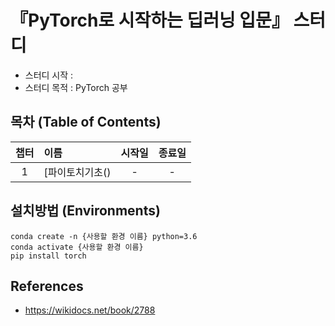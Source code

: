 # 『PyTorch로 시작하는 딥러닝 입문』 스터디
- 스터디 시작 : 
- 스터디 목적 : PyTorch 공부


## 목차 (Table of Contents)
|챕터|이름|시작일|종료일|
|:---:|:---|:---:|:---:|
|1|[파이토치기초()|-|-|


## 설치방법 (Environments)
```
conda create -n {사용할 환경 이름} python=3.6
conda activate {사용할 환경 이름}
pip install torch
```
## References
- https://wikidocs.net/book/2788